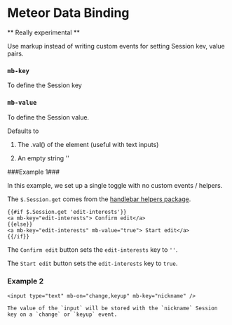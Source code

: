 Meteor Data Binding
===================

** Really experimental **

Use markup instead of writing custom events for setting Session kev, value pairs.

### `mb-key` ###
To define the Session key

### `mb-value` ###
To define the Session value.

Defaults to
1. The .val() of the element (useful with text inputs)
2) An empty string ''


###Example 1###

In this example, we set up a single toggle with no custom events / helpers.

The `$.Session.get` comes from the [handlebar helpers package](https://github.com/raix/Meteor-handlebar-helpers).

```
{{#if $.Session.get 'edit-interests'}}
<a mb-key="edit-interests"> Confirm edit</a>
{{else}}
<a mb-key="edit-interests" mb-value="true"> Start edit</a>
{{/if}}
```

The `Confirm edit` button sets the `edit-interests` key to `''`.

The `Start edit` button sets the `edit-interests` key to `true`.

### Example 2 ###

```
<input type="text" mb-on="change,keyup" mb-key="nickname" />

The value of the `input` will be stored with the `nickname` Session key on a `change` or `keyup` event.